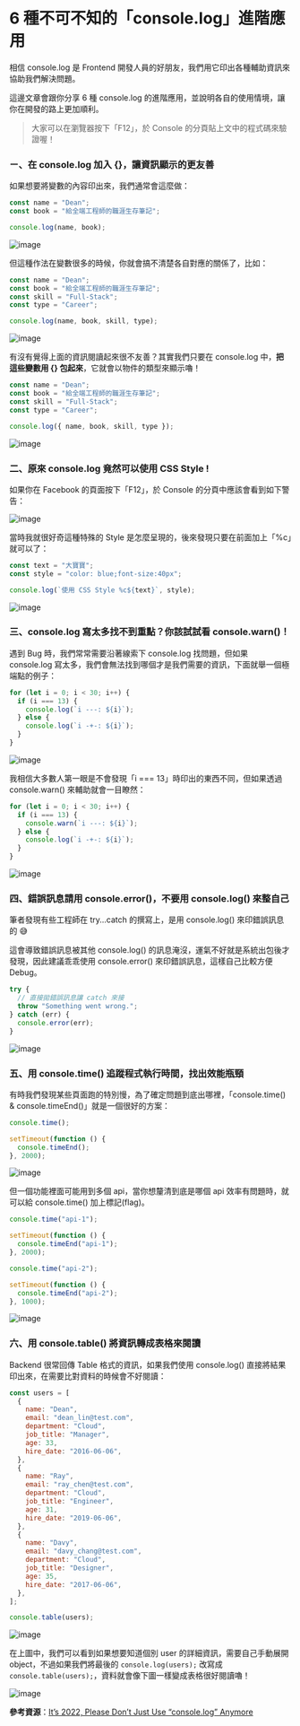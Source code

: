 # 6 種不可不知的「console.log」進階應用

相信 console.log 是 Frontend 開發人員的好朋友，我們用它印出各種輔助資訊來協助我們解決問題。

這邊文章會跟你分享 6 種 console.log 的進階應用，並說明各自的使用情境，讓你在開發的路上更加順利。

> 大家可以在瀏覽器按下「F12」，於 Console 的分頁貼上文中的程式碼來驗證喔！

### ㄧ、在 console.log 加入 {}，讓資訊顯示的更友善

如果想要將變數的內容印出來，我們通常會這麼做：

```js
const name = "Dean";
const book = "給全端工程師的職涯生存筆記";

console.log(name, book);
```

![image](img/console-basic.png)

但這種作法在變數很多的時候，你就會搞不清楚各自對應的關係了，比如：

```js
const name = "Dean";
const book = "給全端工程師的職涯生存筆記";
const skill = "Full-Stack";
const type = "Career";

console.log(name, book, skill, type);
```

![image](img/console-basic-long.png)

有沒有覺得上面的資訊閱讀起來很不友善？其實我們只要在 console.log 中，**把這些變數用 {} 包起來**，它就會以物件的類型來顯示嚕！

```js
const name = "Dean";
const book = "給全端工程師的職涯生存筆記";
const skill = "Full-Stack";
const type = "Career";

console.log({ name, book, skill, type });
```

![image](img/console-object.png)

### 二、原來 console.log 竟然可以使用 CSS Style !

如果你在 Facebook 的頁面按下「F12」，於 Console 的分頁中應該會看到如下警告：

![image](img/console-fb.png)

當時我就很好奇這種特殊的 Style 是怎麼呈現的，後來發現只要在前面加上「%c」就可以了：

```js
const text = "大寶寶";
const style = "color: blue;font-size:40px";

console.log(`使用 CSS Style %c${text}`, style);
```

![image](img/console-css.png)

### 三、console.log 寫太多找不到重點？你該試試看 console.warn()！

遇到 Bug 時，我們常常需要沿著線索下 console.log 找問題，但如果 console.log 寫太多，我們會無法找到哪個才是我們需要的資訊，下面就舉一個極端點的例子：

```js
for (let i = 0; i < 30; i++) {
  if (i === 13) {
    console.log(`i ---: ${i}`);
  } else {
    console.log(`i -+-: ${i}`);
  }
}
```

![image](img/console-no-warn.png)

我相信大多數人第一眼是不會發現「i === 13」時印出的東西不同，但如果透過 console.warn() 來輔助就會一目瞭然：

```js
for (let i = 0; i < 30; i++) {
  if (i === 13) {
    console.warn(`i ---: ${i}`);
  } else {
    console.log(`i -+-: ${i}`);
  }
}
```

![image](img/console-warn.png)

### 四、錯誤訊息請用 console.error()，不要用 console.log() 來整自己

筆者發現有些工程師在 try...catch 的撰寫上，是用 console.log() 來印錯誤訊息的 😅

這會導致錯誤訊息被其他 console.log() 的訊息淹沒，運氣不好就是系統出包後才發現，因此建議乖乖使用 console.error() 來印錯誤訊息，這樣自己比較方便 Debug。

```js
try {
  // 直接拋錯誤訊息讓 catch 來接
  throw "Something went wrong.";
} catch (err) {
  console.error(err);
}
```

![image](img/console-error.png)

### 五、用 console.time() 追蹤程式執行時間，找出效能瓶頸

有時我們發現某些頁面跑的特別慢，為了確定問題到底出哪裡，「console.time() & console.timeEnd()」就是一個很好的方案：

```js
console.time();

setTimeout(function () {
  console.timeEnd();
}, 2000);
```

![image](img/console-time.png)

但一個功能裡面可能用到多個 api，當你想釐清到底是哪個 api 效率有問題時，就可以給 console.time() 加上標記(flag)。

```js
console.time("api-1");

setTimeout(function () {
  console.timeEnd("api-1");
}, 2000);

console.time("api-2");

setTimeout(function () {
  console.timeEnd("api-2");
}, 1000);
```

![image](img/console-time-multi.png)

### 六、用 console.table() 將資訊轉成表格來閱讀

Backend 很常回傳 Table 格式的資訊，如果我們使用 console.log() 直接將結果印出來，在需要比對資料的時候會不好閱讀：

```js
const users = [
  {
    name: "Dean",
    email: "dean_lin@test.com",
    department: "Cloud",
    job_title: "Manager",
    age: 33,
    hire_date: "2016-06-06",
  },
  {
    name: "Ray",
    email: "ray_chen@test.com",
    department: "Cloud",
    job_title: "Engineer",
    age: 31,
    hire_date: "2019-06-06",
  },
  {
    name: "Davy",
    email: "davy_chang@test.com",
    department: "Cloud",
    job_title: "Designer",
    age: 35,
    hire_date: "2017-06-06",
  },
];

console.table(users);
```

![image](img/console-no-table.png)

在上圖中，我們可以看到如果想要知道個別 user 的詳細資訊，需要自己手動展開 object，不過如果我們將最後的 `console.log(users);` 改寫成 `console.table(users);`，資料就會像下圖一樣變成表格很好閱讀嚕！

![image](img/console-table.png)

**參考資源**：[It’s 2022, Please Don’t Just Use “console.log” Anymore](https://javascript.plainenglish.io/its-2022-please-don-t-just-use-console-log-anymore-217638337c7d)